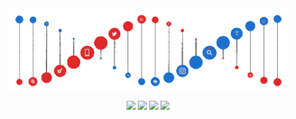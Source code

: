 <p align="center">
  <a><img src="https://github.com/Oleja302/Oleja302/blob/main/dna.gif" width="500"></a>
</p>


<p align="center">
  <a href="https://github.com/Oleja302"><img src="https://img.shields.io/badge/GitHub-000000?style=for-the-badge&logo=GitHub&logoColor=white"></a>
  <a href="https://vk.com/oleja2003"><img src="https://img.shields.io/badge/VK-597da3?style=for-the-badge&logo=VK&logoColor=white"></a>
  <a href="https://t.me/Oleja302"><img src="https://img.shields.io/badge/Telegram-50a5e7?style=for-the-badge&logo=Telegram&logoColor=white"></a>
  <a href="https://discord.com/users/%D0%9B%D1%8F%D0%BC%D1%86%D0%B5%D0%B2%20%D0%9E%D0%BB%D0%B5%D0%B3"><img src="https://img.shields.io/badge/Discord-8c9eff?style=for-the-badge&logo=Discord&logoColor=white"></a>
</p>
